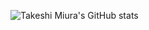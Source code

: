 ![Takeshi Miura's GitHub stats](https://github-readme-stats.vercel.app/api?username=1222-takeshi&show_icons=true&theme=synthwave)
